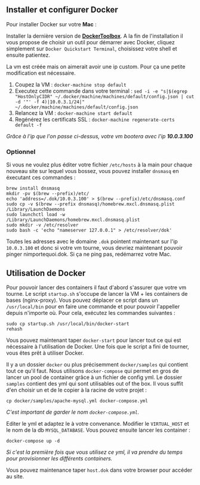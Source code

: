 ## Installer et configurer Docker

Pour installer Docker sur votre **Mac** :

Installer la dernière version de **[DockerToolbox](https://www.docker.com/docker-toolbox)**. A la fin de l'installation il vous propose de choisir un outil pour démarrer avec Docker, cliquez simplement sur `Docker Quickstart Terminal`, choisissez votre shell et ensuite patientez.

La vm est créée mais on aimerait avoir une ip custom. Pour ça une petite modification est nécessaire.

1. Coupez la VM : `docker-machine stop default`
2. Executez cette commande dans votre terminal : `sed -i -e "s|$(egrep "HostOnlyCIDR" ~/.docker/machine/machines/default/config.json | cut -d '"' -f 4)|10.0.3.1/24|" ~/.docker/machine/machines/default/config.json`
3. Relancez la VM : `docker-machine start default`
4. Regénérez les certificats SSL : `docker-machine regenerate-certs default -f`

_Grâce à l'ip que l'on passe ci-dessus, votre vm bootera avec l'ip **10.0.3.100**_

### Optionnel 

Si vous ne voulez plus éditer votre fichier `/etc/hosts` à la main pour chaque nouveau site sur lequel vous bossez, vous pouvez installer `dnsmasq` en éxecutant ces commandes :

```
brew install dnsmasq
mkdir -pv $(brew --prefix)/etc/
echo 'address=/.dok/10.0.3.100' > $(brew --prefix)/etc/dnsmasq.conf
sudo cp -v $(brew --prefix dnsmasq)/homebrew.mxcl.dnsmasq.plist /Library/LaunchDaemons
sudo launchctl load -w /Library/LaunchDaemons/homebrew.mxcl.dnsmasq.plist
sudo mkdir -v /etc/resolver
sudo bash -c 'echo "nameserver 127.0.0.1" > /etc/resolver/dok'
```

Toutes les adresses avec le domaine `.dok` pointent maintenant sur l'ip `10.0.3.100` et donc si votre vm tourne, vous devriez maintenant pouvoir pinger nimportequoi.dok. Si ça ne ping pas, redémarrez votre Mac.

## Utilisation de Docker

Pour pouvoir lancer des containers il faut d'abord s'assurer que votre vm tourne. Le script `startup.sh` s'occupe de lancer la VM + les containers de bases (nginx-proxy). 
Vous pouvez déplacer ce script dans un `/usr/local/bin` pour en faire une commande et pour pouvoir l'appeller depuis n'importe où.
Pour cela, exécutez les commandes suivantes :

```
sudo cp startup.sh /usr/local/bin/docker-start
rehash
```

Vous pouvez maintenant taper `docker-start` pour lancer tout ce qui est nécessaire à l'utilisation de Docker. Une fois que le script a fini de tourner, vous êtes prêt à utiliser Docker.

Il y a un dossier `docker` ou plus précisemment `docker/samples` qui contient tout ce qu'il faut. Nous utilisons `docker-compose` qui permet en gros de lancer un pool de container grâce à un fichier de config yml. 
Le dossier `samples` contient des yml qui sont utilisables out of the box. Il vous suffit d'en choisir un et de le copier à la racine de votre projet :

```
cp docker/samples/apache-mysql.yml docker-compose.yml
```

_C'est important de garder le nom `docker-compose.yml`._

Editer le yml et adaptez le à votre convenance. Modifier le `VIRTUAL_HOST` et le nom de la db `MYSQL_DATABASE`. Vous pouvez ensuite lancer les container :

```
docker-compose up -d
```

_Si c'est la première fois que vous utilisez ce yml, il va prendre du temps pour provisionner les différents containers._

Vous pouvez maintenance taper `host.dok` dans votre browser pour accéder au site.
